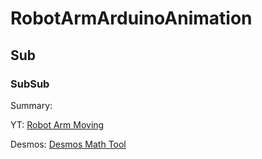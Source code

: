 # RobotArmArduinoAnimation

## Sub

### SubSub

Summary:

YT: [Robot Arm Moving](https://www.youtube.com/watch?v=UsHJvPzx4wk) 

Desmos: [Desmos Math Tool](https://www.desmos.com/calculator/zgmw47nks6)

